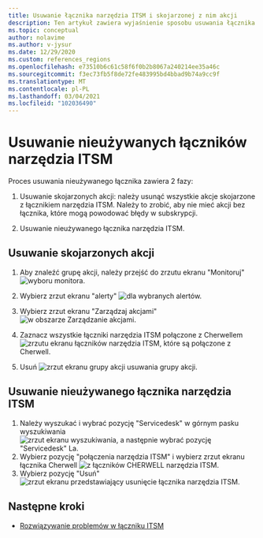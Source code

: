 ```yaml
---
title: Usuwanie łącznika narzędzia ITSM i skojarzonej z nim akcji
description: Ten artykuł zawiera wyjaśnienie sposobu usuwania łącznika narzędzia ITSM i skojarzonych z nim grup akcji.
ms.topic: conceptual
author: nolavime
ms.author: v-jysur
ms.date: 12/29/2020
ms.custom: references_regions
ms.openlocfilehash: e73510b6c61c58f6f0b2b8067a240214ee35a46c
ms.sourcegitcommit: f3ec73fb5f8de72fe483995bd4bbad9b74a9cc9f
ms.translationtype: MT
ms.contentlocale: pl-PL
ms.lasthandoff: 03/04/2021
ms.locfileid: "102036490"
---
```

# <a name="deletion-of-unused-itsm-connectors"></a>Usuwanie nieużywanych łączników narzędzia ITSM

Proces usuwania nieużywanego łącznika zawiera 2 fazy:

1. Usuwanie skojarzonych akcji: należy usunąć wszystkie akcje skojarzone z łącznikiem narzędzia ITSM. Należy to zrobić, aby nie mieć akcji bez łącznika, które mogą powodować błędy w subskrypcji.

2. Usuwanie nieużywanego łącznika narzędzia ITSM.

## <a name="deletion-of-the-associated-actions"></a>Usuwanie skojarzonych akcji

1. Aby znaleźć grupę akcji, należy przejść do zrzutu ekranu "Monitoruj"  ![ wyboru monitora.](media/itsmc-connector-deletion/itsmc-monitor-selection.png)

2. Wybierz zrzut ekranu "alerty"  ![ dla wybranych alertów.](media/itsmc-connector-deletion/itsmc-alert-selection.png)
3. Wybierz zrzut ekranu "Zarządzaj akcjami"  ![ w obszarze Zarządzanie akcjami.](media/itsmc-connector-deletion/itsmc-actions-selection.png)
4. Zaznacz wszystkie łączniki narzędzia ITSM połączone z Cherwellem  ![ zrzutu ekranu łączników narzędzia ITSM, które są połączone z Cherwell.](media/itsmc-connector-deletion/itsmc-actions-screen.png)
5. Usuń  ![ zrzut ekranu grupy akcji usuwania grupy akcji.](media/itsmc-connector-deletion/itsmc-action-deletion.png)

## <a name="deletion-of-the-unused-itsm-connector"></a>Usuwanie nieużywanego łącznika narzędzia ITSM

1. Należy wyszukać i wybrać pozycję "Servicedesk" w górnym pasku wyszukiwania  ![ zrzut ekranu wyszukiwania, a następnie wybrać pozycję "Servicedesk" La.](media/itsmc-connector-deletion/itsmc-connector-selection.png)
2. Wybierz pozycję "połączenia narzędzia ITSM" i wybierz zrzut ekranu łącznika Cherwell  ![ z łączników CHERWELL narzędzia ITSM.](media/itsmc-connector-deletion/itsmc-cherwell-connector.png)
3. Wybierz pozycję "Usuń"  ![ zrzut ekranu przedstawiający usunięcie łącznika narzędzia ITSM.](media/itsmc-connector-deletion/itsmc-connector-deletion.png)

## <a name="next-steps"></a>Następne kroki

* [Rozwiązywanie problemów w łączniku ITSM](./itsmc-resync-servicenow.md)
